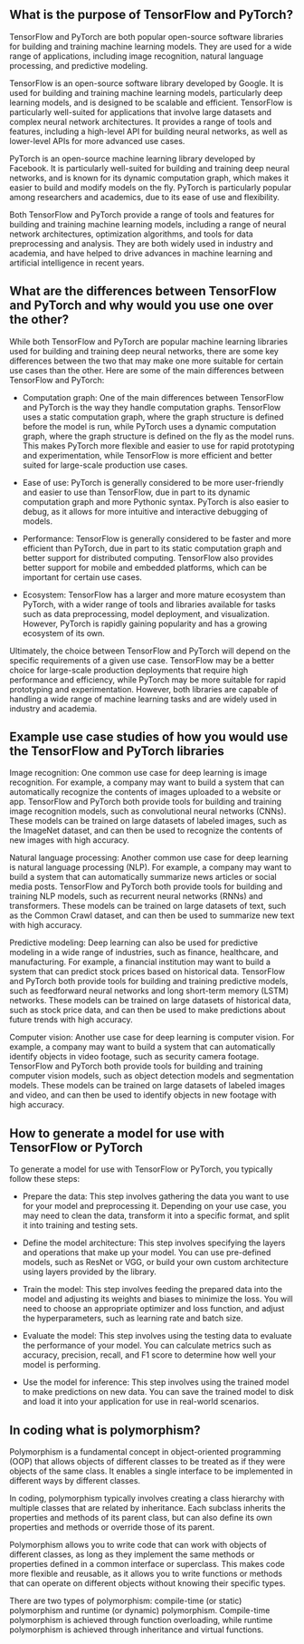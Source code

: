 ---
---

## What is the purpose of TensorFlow and PyTorch?

TensorFlow and PyTorch are both popular open-source software libraries for building and training machine learning models. They are used for a wide range of applications, including image recognition, natural language processing, and predictive modeling.

TensorFlow is an open-source software library developed by Google. It is used for building and training machine learning models, particularly deep learning models, and is designed to be scalable and efficient. TensorFlow is particularly well-suited for applications that involve large datasets and complex neural network architectures. It provides a range of tools and features, including a high-level API for building neural networks, as well as lower-level APIs for more advanced use cases.

PyTorch is an open-source machine learning library developed by Facebook. It is particularly well-suited for building and training deep neural networks, and is known for its dynamic computation graph, which makes it easier to build and modify models on the fly. PyTorch is particularly popular among researchers and academics, due to its ease of use and flexibility.

Both TensorFlow and PyTorch provide a range of tools and features for building and training machine learning models, including a range of neural network architectures, optimization algorithms, and tools for data preprocessing and analysis. They are both widely used in industry and academia, and have helped to drive advances in machine learning and artificial intelligence in recent years.

## What are the differences between TensorFlow and PyTorch and why would you use one over the other?

While both TensorFlow and PyTorch are popular machine learning libraries used for building and training deep neural networks, there are some key differences between the two that may make one more suitable for certain use cases than the other. Here are some of the main differences between TensorFlow and PyTorch:

* Computation graph: One of the main differences between TensorFlow and PyTorch is the way they handle computation graphs. TensorFlow uses a static computation graph, where the graph structure is defined before the model is run, while PyTorch uses a dynamic computation graph, where the graph structure is defined on the fly as the model runs. This makes PyTorch more flexible and easier to use for rapid prototyping and experimentation, while TensorFlow is more efficient and better suited for large-scale production use cases.

* Ease of use: PyTorch is generally considered to be more user-friendly and easier to use than TensorFlow, due in part to its dynamic computation graph and more Pythonic syntax. PyTorch is also easier to debug, as it allows for more intuitive and interactive debugging of models.

* Performance: TensorFlow is generally considered to be faster and more efficient than PyTorch, due in part to its static computation graph and better support for distributed computing. TensorFlow also provides better support for mobile and embedded platforms, which can be important for certain use cases.

* Ecosystem: TensorFlow has a larger and more mature ecosystem than PyTorch, with a wider range of tools and libraries available for tasks such as data preprocessing, model deployment, and visualization. However, PyTorch is rapidly gaining popularity and has a growing ecosystem of its own.

Ultimately, the choice between TensorFlow and PyTorch will depend on the specific requirements of a given use case. TensorFlow may be a better choice for large-scale production deployments that require high performance and efficiency, while PyTorch may be more suitable for rapid prototyping and experimentation. However, both libraries are capable of handling a wide range of machine learning tasks and are widely used in industry and academia.

## Example use case studies of how you would use the TensorFlow and PyTorch libraries

Image recognition: One common use case for deep learning is image recognition. For example, a company may want to build a system that can automatically recognize the contents of images uploaded to a website or app. TensorFlow and PyTorch both provide tools for building and training image recognition models, such as convolutional neural networks (CNNs). These models can be trained on large datasets of labeled images, such as the ImageNet dataset, and can then be used to recognize the contents of new images with high accuracy.

Natural language processing: Another common use case for deep learning is natural language processing (NLP). For example, a company may want to build a system that can automatically summarize news articles or social media posts. TensorFlow and PyTorch both provide tools for building and training NLP models, such as recurrent neural networks (RNNs) and transformers. These models can be trained on large datasets of text, such as the Common Crawl dataset, and can then be used to summarize new text with high accuracy.

Predictive modeling: Deep learning can also be used for predictive modeling in a wide range of industries, such as finance, healthcare, and manufacturing. For example, a financial institution may want to build a system that can predict stock prices based on historical data. TensorFlow and PyTorch both provide tools for building and training predictive models, such as feedforward neural networks and long short-term memory (LSTM) networks. These models can be trained on large datasets of historical data, such as stock price data, and can then be used to make predictions about future trends with high accuracy.

Computer vision: Another use case for deep learning is computer vision. For example, a company may want to build a system that can automatically identify objects in video footage, such as security camera footage. TensorFlow and PyTorch both provide tools for building and training computer vision models, such as object detection models and segmentation models. These models can be trained on large datasets of labeled images and video, and can then be used to identify objects in new footage with high accuracy.

## How to generate a model for use with TensorFlow or PyTorch

To generate a model for use with TensorFlow or PyTorch, you typically follow these steps:

* Prepare the data: This step involves gathering the data you want to use for your model and preprocessing it. Depending on your use case, you may need to clean the data, transform it into a specific format, and split it into training and testing sets.

* Define the model architecture: This step involves specifying the layers and operations that make up your model. You can use pre-defined models, such as ResNet or VGG, or build your own custom architecture using layers provided by the library.

* Train the model: This step involves feeding the prepared data into the model and adjusting its weights and biases to minimize the loss. You will need to choose an appropriate optimizer and loss function, and adjust the hyperparameters, such as learning rate and batch size.

* Evaluate the model: This step involves using the testing data to evaluate the performance of your model. You can calculate metrics such as accuracy, precision, recall, and F1 score to determine how well your model is performing.

* Use the model for inference: This step involves using the trained model to make predictions on new data. You can save the trained model to disk and load it into your application for use in real-world scenarios.

## In coding what is polymorphism?

Polymorphism is a fundamental concept in object-oriented programming (OOP) that allows objects of different classes to be treated as if they were objects of the same class. It enables a single interface to be implemented in different ways by different classes.

In coding, polymorphism typically involves creating a class hierarchy with multiple classes that are related by inheritance. Each subclass inherits the properties and methods of its parent class, but can also define its own properties and methods or override those of its parent.

Polymorphism allows you to write code that can work with objects of different classes, as long as they implement the same methods or properties defined in a common interface or superclass. This makes code more flexible and reusable, as it allows you to write functions or methods that can operate on different objects without knowing their specific types.

There are two types of polymorphism: compile-time (or static) polymorphism and runtime (or dynamic) polymorphism. Compile-time polymorphism is achieved through function overloading, while runtime polymorphism is achieved through inheritance and virtual functions.
